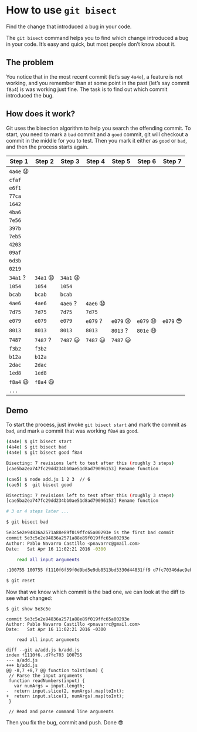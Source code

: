 # How to use `git bisect`

Find the change that introduced a bug in your code.

The `git bisect` command helps you to find which change introduced a bug in your code. It’s easy and quick, but most people don’t know about it.

## The problem

You notice that in the most recent commit (let’s say `4a4e`), a feature is not working, and you remember than at some point in the past (let’s say commit `f8a4`) is was working just fine. The task is to find out which commit introduced the bug.

## How does it work?

Git uses the bisection algorithm to help you search the offending commit. To start, you need to mark a `bad` commit and a `good` commit, git will checkout a commit in the middle for you to test. Then you mark it either as `good` or `bad`, and then the process starts again.


| Step 1   | Step 2   | Step 3   | Step 4   | Step 5   | Step 6   | Step 7   |
|----------|----------|----------|----------|----------|----------|----------|
| `4a4e` :anguished: |     |          |          |          |          |          |
| `cfaf`   |          |          |          |          |          |          |
| `e6f1`   |          |          |          |          |          |          |
| `77ca`   |          |          |          |          |          |          |
| `1642`   |          |          |          |          |          |          |
| `4ba6`   |          |          |          |          |          |          |
| `7e56`   |          |          |          |          |          |          |
| `397b`   |          |          |          |          |          |          |
| `7eb5`   |          |          |          |          |          |          |
| `4203`   |          |          |          |          |          |          |
| `09af`   |          |          |          |          |          |          |
| `6d3b`   |          |          |          |          |          |          |
| `0219`   |          |          |          |          |          |          |
| `34a1` ? | `34a1` :anguished: | `34a1` :anguished: |          |          |          |          |
| `1054`   | `1054`   | `1054`   |          |          |          |          |
| `bcab`   | `bcab`   | `bcab`   |          |          |          |          |
| `4ae6`   | `4ae6`   | `4ae6` ? | `4ae6` :anguished: |          |          |          |
| `7d75`   | `7d75`   | `7d75`   | `7d75`   |          |          |          |
| `e079`   | `e079`   | `e079`   | `e079` ? | `e079` :anguished: | `e079` :anguished: | `e079` :sunglasses: |
| `8013`   | `8013`   | `8013`   | `8013`   | `8013` ? | `801e` :smiley: |          |
| `7487`   | `7487` ? | `7487` :smiley: | `7487` :smiley: | `7487` :smiley: |         |          |
| `f3b2`   | `f3b2`   |          |          |          |          |          |
| `b12a`   | `b12a`   |          |          |          |          |          |
| `2dac`   | `2dac`   |          |          |          |          |          |
| `1ed8`   | `1ed8`   |          |          |          |          |          |
| `f8a4` :smiley: | `f8a4` :smiley: |          |          |          |          |          |
| `...`    |          |          |          |          |          |          |  


## Demo

To start the process, just invoke `git bisect start` and mark the commit as `bad`, and mark a commit that was working `f8a4` as `good`.

```bash
(4a4e) $ git bisect start
(4a4e) $ git bisect bad
(4a4e) $ git bisect good f8a4

Bisecting: 7 revisions left to test after this (roughly 3 steps)
[cae5ba2ea747fc29dd234bb0ae51d8ad79096153] Rename function

(cae5) $ node add.js 1 2 3  // 6
(cae5) $  git bisect good

Bisecting: 7 revisions left to test after this (roughly 3 steps)
[cae5ba2ea747fc29dd234bb0ae51d8ad79096153] Rename function

# 3 or 4 steps later ...

$ git bisect bad

5e3c5e2e94836a2571a88e89f019ffc65a00293e is the first bad commit
commit 5e3c5e2e94836a2571a88e89f019ffc65a00293e
Author: Pablo Navarro Castillo <pnavarrc@gmail.com>
Date:   Sat Apr 16 11:02:21 2016 -0300

    read all input arguments

:100755 100755 f1110f6f59f0d9bd5e9db8513bd5330d44831ff9 d7fc70346dac9ebce564bef4e82f9fa78a819902 M	add.js

$ git reset
```

Now that we know which commit is the bad one, we can look at the diff to see what changed:

```
$ git show 5e3c5e

commit 5e3c5e2e94836a2571a88e89f019ffc65a00293e
Author: Pablo Navarro Castillo <pnavarrc@gmail.com>
Date:   Sat Apr 16 11:02:21 2016 -0300

    read all input arguments

diff --git a/add.js b/add.js
index f1110f6..d7fc703 100755
--- a/add.js
+++ b/add.js
@@ -8,7 +8,7 @@ function toInt(num) {
 // Parse the input arguments
 function readNumbers(input) {
   var numArgs = input.length;
-  return input.slice(2, numArgs).map(toInt);
+  return input.slice(1, numArgs).map(toInt);
 }

 // Read and parse command line arguments
```

Then you fix the bug, commit and push. Done :sunglasses:

